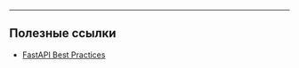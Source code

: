
---

## **Полезные ссылки**

- [FastAPI Best Practices](https://github.com/zhanymkanov/fastapi-best-practices)